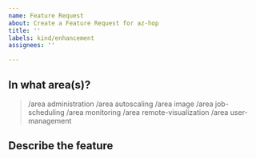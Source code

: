 ```yaml
---
name: Feature Request
about: Create a Feature Request for az-hop
title: ''
labels: kind/enhancement
assignees: ''

---
```

## In what area(s)?

<!-- Remove the '> ' to select -->

> /area administration
> /area autoscaling
> /area image
> /area job-scheduling
> /area monitoring
> /area remote-visualization
> /area user-management

## Describe the feature
<!-- Please also discuss possible business value -->

